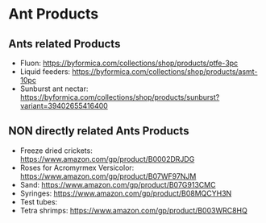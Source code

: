 # Ant Products

## Ants related Products

* Fluon: https://byformica.com/collections/shop/products/ptfe-3pc
* Liquid feeders: https://byformica.com/collections/shop/products/asmt-10pc
* Sunburst ant nectar: https://byformica.com/collections/shop/products/sunburst?variant=39402655416400

## NON directly related Ants Products

* Freeze dried crickets: https://www.amazon.com/gp/product/B0002DRJDG
* Roses for Acromyrmex Versicolor: https://www.amazon.com/gp/product/B07WF97NJM
* Sand: https://www.amazon.com/gp/product/B07G913CMC
* Syringes: https://www.amazon.com/gp/product/B08MQCYH3N
* Test tubes:
* Tetra shrimps: https://www.amazon.com/gp/product/B003WRC8HQ